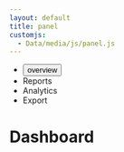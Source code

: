 ```yaml
---
layout: default
title: panel
customjs:
  - Data/media/js/panel.js
---
```


<div class="container-fluid">
  <div class="row">
    <div class="col-sm-3 col-md-2 sidebar">
      <ul class="nav nav-sidebar">
        <li><button id="overview" type="button" class="btn btn-primary">overview</button></li>
        <li><a >Reports</a></li>
        <li><a >Analytics</a></li>
        <li><a >Export</a></li>
      </ul>
    </div>
    <div class="col-sm-9 col-sm-offset-3 col-md-10 col-md-offset-2 main">
      <h1 class="page-header">Dashboard</h1>
      <div class="row placeholders" >
      </div>
    </div>
  </div>
</div>  
